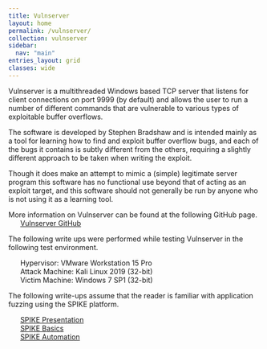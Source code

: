 ```yaml
---
title: Vulnserver
layout: home
permalink: /vulnserver/
collection: vulnserver
sidebar:
  nav: "main"
entries_layout: grid
classes: wide
---
```


Vulnserver is a multithreaded Windows based TCP server that listens for client connections on port 9999 (by default) and allows the user to run a number of different commands that are vulnerable to various types of exploitable buffer overflows.

The software is developed by Stephen Bradshaw and is intended mainly as a tool for learning how to find and exploit buffer overflow bugs, and each of the bugs it contains is subtly different from the others, requiring a slightly different approach to be taken when writing the exploit.

Though it does make an attempt to mimic a (simple) legitimate server program this software has no functional use beyond that of acting as an exploit target, and this software should not generally be run by anyone who is not using it as a learning tool.

More information on Vulnserver can be found at the following GitHub page.  
&nbsp;&nbsp;&nbsp;&nbsp;&nbsp;&nbsp;[Vulnserver GitHub](https://github.com/stephenbradshaw/vulnserver)

The following write ups were performed while testing Vulnserver in the following test environment.

&nbsp;&nbsp;&nbsp;&nbsp;&nbsp;&nbsp;Hypervisor: VMware Workstation 15 Pro  
&nbsp;&nbsp;&nbsp;&nbsp;&nbsp;&nbsp;Attack Machine: Kali Linux 2019 (32-bit)  
&nbsp;&nbsp;&nbsp;&nbsp;&nbsp;&nbsp;Victim Machine: Windows 7 SP1 (32-bit)  


The following write-ups assume that the reader is familiar with application fuzzing using the SPIKE platform.

&nbsp;&nbsp;&nbsp;&nbsp;&nbsp;&nbsp;[SPIKE Presentation](https://www.blackhat.com/presentations/bh-usa-02/bh-us-02-aitel-spike.ppt)  
&nbsp;&nbsp;&nbsp;&nbsp;&nbsp;&nbsp;[SPIKE Basics](https://resources.infosecinstitute.com/intro-to-fuzzing/)  
&nbsp;&nbsp;&nbsp;&nbsp;&nbsp;&nbsp;[SPIKE Automation](https://resources.infosecinstitute.com/fuzzer-automation-with-spike/)
